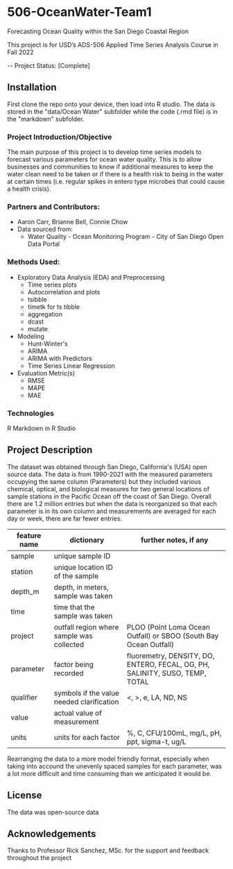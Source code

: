 # 506-OceanWater-Team1
Forecasting Ocean Quality within the San Diego Coastal Region

This project is for USD’s ADS-506 Applied Time Series Analysis Course in Fall 2022

-- Project Status: [Complete]

## Installation
First clone the repo onto your device, then load into R studio. The data is stored in the "data/Ocean Water" subfolder while the code (.rmd file) is in the "markdown" subfolder.

### Project Introduction/Objective
The main purpose of this project is to develop time series models to forecast various parameters for ocean water quality. This is to allow businesses and communities to know if additional measures to keep the water clean need to be taken or if there is  a health risk to being in the water at certain times (i.e. regular spikes in entero type microbes that could cause a health crisis). 

### Partners and Contributors:
* Aaron Carr, Brianne Bell, Connie Chow
* Data sourced from:
  * Water Quality - Ocean Monitoring Program - City of San Diego Open Data Portal

### Methods Used:
* Exploratory Data Analysis (EDA) and Preprocessing
  * Time series plots
  * Autocorrelation and plots
  * tsibble
  * timetk for ts tibble
  * aggregation
  * dcast
  * mutate
* Modeling
  * Hunt-Winter's
  * ARIMA
   * ARIMA with Predictors
  * Time Series Linear Regression
* Evaluation Metric(s)
  * RMSE
  * MAPE
  * MAE

### Technologies
R Markdown in R Studio

## Project Description
The dataset was obtained through San Diego, California's (USA) open source data. The data is from 1990-2021 with the measured parameters occupying the same column (Parameters) but they included various chemical, optical, and biological measures for two general locations of sample stations in the Pacific Ocean off the coast of San Diego. Overall there are 1.2 million entries but when the data is reorganized so that each parameter is in its own column and measurements are averaged for each day or week, there are far fewer entries.

| feature name | dictionary | further notes, if any |
--- | --- | --- |
| sample | unique sample ID  |
| station | unique location ID of the sample | 
| depth_m | depth, in meters, sample was taken | 
| time | time that the sample was taken |
| project | outfall region where sample was collected | PLOO (Point Loma Ocean Outfall) or SBOO (South Bay Ocean Outfall) |
| parameter | factor being recorded | fluoremetry, DENSITY, DO, ENTERO, FECAL, OG, PH, SALINITY, SUSO, TEMP, TOTAL |
| qualifier | symbols if the value needed clarification | <, >, e, LA, ND, NS | 
| value | actual value of measurement | 
| units | units for each factor | %, C, CFU/100mL, mg/L, pH, ppt, sigma-t, ug/L | 
 
Rearranging the data to a more model friendly format, especially when taking into accound the unevenly spaced samples for each parameter, was a lot more difficult and time consuming than we anticipated it would be. 

## License
The data was open-source data

## Acknowledgements
Thanks to Professor Rick Sanchez, MSc. for the support and feedback throughout the project
